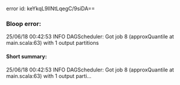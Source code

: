error id: keYkqL9IlNtLqegC/9siDA==
### Bloop error:

25/06/18 00:42:53 INFO DAGScheduler: Got job 8 (approxQuantile at main.scala:63) with 1 output partitions
#### Short summary: 

25/06/18 00:42:53 INFO DAGScheduler: Got job 8 (approxQuantile at main.scala:63) with 1 output parti...